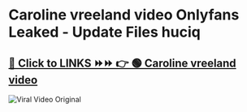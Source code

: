 
 # Caroline vreeland video Onlyfans Leaked - Update Files huciq

## <h2><a href="https://clipsfans.com/Caroline_vreeland_video&ref=git">🔗 Click to LINKS ⏩⏩ 👉 🟢 Caroline vreeland video </a></h2>

<a href="https://clipsfans.com/Caroline_vreeland_video&ref=git" rel="nofollow" data-target="animated-image.originalLink"><img src="https://i.ibb.co.com/xMMVF88/686577567.gif" alt="Viral Video Original" style="max-width: 100%; display: inline-block;" data-target="animated-image.originalImage"></a>


